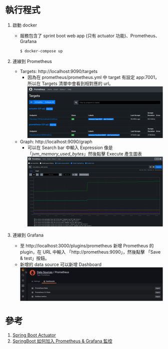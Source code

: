 # 執行程式

1. 啟動 docker
   
   - 服務包含了 sprint boot web app (只有 actuator 功能)、Prometheus、Grafana

     ```bash
     $ docker-compose up
     ```

2. 連線到 Prometheus
   - Targets: http://localhost:9090/targets
     - 因為在 prometheus/prometheus.yml 中 target 有設定 app:7001，所以在 Targets 清單中會看到相對應的 url。
     ![](images/PrometheusTargets.png)
   - Graph: http://localhost:9090/graph
     - 可以在 Search bar 中輸入 Expression 像是 「_jvm_memory_used_bytes_」然後點擊 Execute 產生圖表
       ![](images/PrometheusGraph.png)

3. 連線到 Grafana

    - 至 http://localhost:3000/plugins/prometheus 新增 Prometheus 的 plugin，在 URL 中輸入 「http://prometheus:9090」，然後點擊 「Save & test」按鈕。
    - 新增的 data source 可以新增 Dashboard
      ![](images/PrometheusDashboard.png)

# 參考

1. [Spring Boot Actuator](https://www.baeldung.com/spring-boot-actuators)
2. [SpringBoot 如何加入 Prometheus & Grafana 監控](http://samchu.logdown.com/posts/7805002-springboot-how-to-join-prometheus-and-grafana-monitoring)